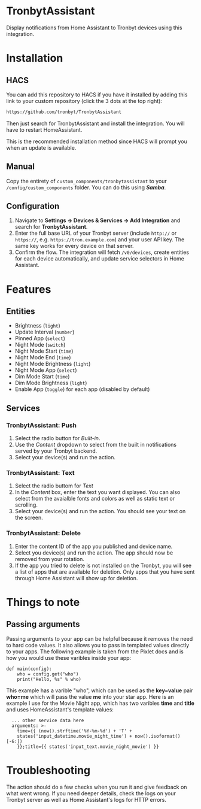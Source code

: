 # TronbytAssistant

Display notifications from Home Assistant to Tronbyt devices using this integration.

# Installation

## HACS
You can add this repository to HACS if you have it installed by adding this link to your custom repository (click the 3 dots at the top right):
```txt
https://github.com/tronbyt/TronbytAssistant
```
Then just search for TronbytAssistant and install the integration. You will have to restart HomeAssistant.

This is the recommended installation method since HACS will prompt you when an update is available.

## Manual
Copy the entirety of `custom_components/tronbytassistant` to your `/config/custom_components` folder. You can do this using ***Samba***.

## Configuration
1. Navigate to **Settings → Devices & Services → Add Integration** and search for **TronbytAssistant**.
2. Enter the full base URL of your Tronbyt server (include `http://` or `https://`, e.g. `https://tron.example.com`) and your user API key. The same key works for every device on that server.
3. Confirm the flow. The integration will fetch `/v0/devices`, create entities for each device automatically, and update service selectors in Home Assistant.

# Features

## Entities
- Brightness (`light`)
- Update Interval (`number`)
- Pinned App (`select`)
- Night Mode (`switch`)
- Night Mode Start (`time`)
- Night Mode End (`time`)
- Night Mode Brightness (`light`)
- Night Mode App (`select`)
- Dim Mode Start (`time`)
- Dim Mode Brightness (`light`)
- Enable App (`toggle`) for each app (disabled by default)

## Services
### TronbytAssistant: Push
1. Select the radio button for *Built-in*.
2. Use the *Content* dropdown to select from the built in notifications served by your Tronbyt backend.
3. Select your device(s) and run the action.

### TronbytAssistant: Text
1. Select the radio buttom for *Text*
2. In the *Content* box, enter the text you want displayed. You can also select from the avaialble fonts and colors as well as static text or scrolling.
3. Select your device(s) and run the action. You should see your text on the screen.
   
### TronbytAssistant: Delete
1. Enter the content ID of the app you published and device name.
2. Select you device(s) and run the action. The app should now be removed from your rotation.
3. If the app you tried to delete is not installed on the Tronbyt, you will see a list of apps that are available for deletion. Only apps that you have sent through Home Assistant will show up for deletion.

# Things to note
## Passing arguments
Passing arguments to your app can be helpful because it removes the need to hard code values. It also allows you to pass in templated values directly to your apps. The following example is taken from the Pixlet docs and is how you would use these varibles inside your app:
```
def main(config):
    who = config.get("who")
    print("Hello, %s" % who)
```
This example has a varible "who", which can be used as the **key=value** pair **who=me** which will pass the value **me** into your star app. Here is an example I use for the Movie Night app, which has two varibles **time** and **title** and uses HomeAssistant's template values:
```
  ... other service data here
  arguments: >-
    time={{ (now().strftime('%Y-%m-%d') + 'T' +
    states('input_datetime.movie_night_time') + now().isoformat()[-6:]) 
    }};title={{ states('input_text.movie_night_movie') }}
```

# Troubleshooting
The action should do a few checks when you run it and give feedback on what went wrong. If you need deeper details, check the logs on your Tronbyt server as well as Home Assistant's logs for HTTP errors.

